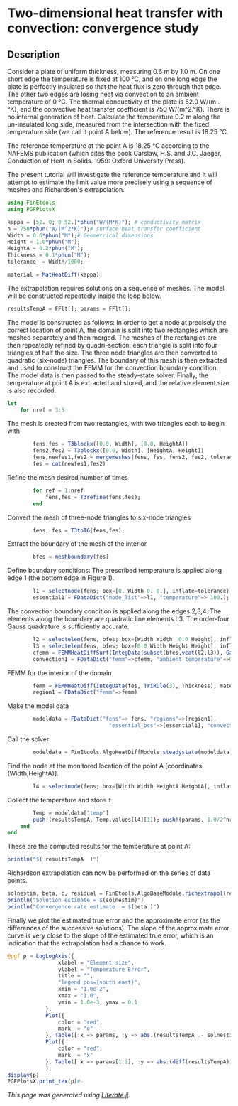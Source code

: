 # Two-dimensional heat transfer with convection: convergence study

## Description

Consider a plate of uniform thickness, measuring 0.6 m by 1.0 m. On one
short edge the temperature is fixed at 100 °C, and on one long edge the
plate is perfectly insulated so that the heat flux is zero through that
edge. The other two edges are losing heat via convection to an ambient
temperature of 0 °C. The thermal conductivity of the plate is 52.0 W/(m
.°K), and the convective heat transfer coefficient is 750 W/(m^2.°K).
There is no internal generation of heat. Calculate the temperature 0.2 m
along the un-insulated long side, measured from the intersection with the
fixed temperature side (we call it point A below). The reference result is 18.25 °C.

The reference temperature at the point A  is 18.25 °C according to the
NAFEMS publication (which cites the book Carslaw, H.S. and J.C. Jaeger,
Conduction of Heat in Solids. 1959: Oxford University Press).

The present  tutorial will investigate the reference temperature  and it
will attempt to  estimate the  limit value more precisely using a
sequence of meshes and Richardson's extrapolation.

```julia
using FinEtools
using PGFPlotsX

kappa = [52. 0; 0 52.]*phun("W/(M*K)"); # conductivity matrix
h = 750*phun("W/(M^2*K)");# surface heat transfer coefficient
Width = 0.6*phun("M");# Geometrical dimensions
Height = 1.0*phun("M");
HeightA = 0.2*phun("M");
Thickness = 0.1*phun("M");
tolerance  = Width/1000;

material = MatHeatDiff(kappa);
```

The extrapolation  requires solutions  on a sequence of meshes. The model will be constructed repeatedly  inside the loop below.

```julia
resultsTempA = FFlt[]; params = FFlt[];
```

The model is constructed as follows: In order to  get a node at precisely the correct location  of point A, the domain is split into two rectangles which are meshed separately and then merged.  The meshes of the rectangles are then  repeatedly refined by quadri-section: each triangle is split into four triangles  of half the size.   The three node triangles are then converted  to  quadratic (six-node) triangles. The boundary of this mesh is then extracted and used  to construct the FEMM for the convection boundary condition. The model data is then passed to the steady-state solver. Finally, the temperature at point A is extracted and stored, and the  relative element size is also recorded.

```julia
let
    for nref = 3:5
```

The mesh is created from two rectangles, with two triangles each to begin with

```julia
        fens,fes = T3blockx([0.0, Width], [0.0, HeightA])
        fens2,fes2 = T3blockx([0.0, Width], [HeightA, Height])
        fens,newfes1,fes2 = mergemeshes(fens, fes, fens2, fes2, tolerance)
        fes = cat(newfes1,fes2)
```

Refine the mesh desired number of times

```julia
        for ref = 1:nref
            fens,fes = T3refine(fens,fes);
        end
```

Convert  the mesh of three-node triangles  to six-node triangles

```julia
        fens, fes = T3toT6(fens,fes);
```

Extract the boundary of the mesh of the interior

```julia
        bfes = meshboundary(fes)
```

Define boundary conditions:
The prescribed temperature is applied along edge 1 (the bottom
edge in Figure 1).

```julia
        l1 = selectnode(fens; box=[0. Width 0. 0.], inflate=tolerance)
        essential1 = FDataDict("node_list"=>l1, "temperature"=> 100.);
```

The convection boundary condition is applied along the edges
2,3,4. The elements along the boundary are quadratic line
elements L3. The order-four Gauss quadrature is sufficiently accurate.

```julia
        l2 = selectelem(fens, bfes; box=[Width Width  0.0 Height], inflate =tolerance)
        l3 = selectelem(fens, bfes; box=[0.0 Width Height Height], inflate =tolerance)
        cfemm = FEMMHeatDiffSurf(IntegData(subset(bfes,vcat(l2,l3)), GaussRule(1, 4), Thickness), h)
        convection1 = FDataDict("femm"=>cfemm, "ambient_temperature"=>0.);
```

FEMM  for the interior of the domain

```julia
        femm = FEMMHeatDiff(IntegData(fes, TriRule(3), Thickness), material)
        region1 = FDataDict("femm"=>femm)
```

Make the model data

```julia
        modeldata = FDataDict("fens"=> fens, "regions"=>[region1],
                                "essential_bcs"=>[essential1], "convection_bcs"=>[convection1]);
```

Call the solver

```julia
        modeldata = FinEtools.AlgoHeatDiffModule.steadystate(modeldata)
```

Find the node at the monitored location of the point A  [coordinates (Width,HeightA)].

```julia
        l4 = selectnode(fens; box=[Width Width HeightA HeightA], inflate =tolerance)
```

Collect the temperature and store it

```julia
        Temp = modeldata["temp"]
        push!(resultsTempA, Temp.values[l4][1]); push!(params, 1.0/2^nref)
    end
end
```

These are the computed results for the temperature at point A:

```julia
println("$( resultsTempA  )")
```

Richardson extrapolation can now be performed on the series of  data points.

```julia
solnestim, beta, c, residual = FinEtools.AlgoBaseModule.richextrapol(resultsTempA, params)
println("Solution estimate = $(solnestim)")
println("Convergence rate estimate  = $(beta )")
```

Finally we plot the estimated true error and the approximate error  (as the differences of the successive solutions). The slope of the approximate error curve  is very close to the slope of the estimated true error, which is an indication that the extrapolation  had a chance to work.

```julia
@pgf p = LogLogAxis({
                xlabel = "Element size",
                ylabel = "Temperature Error",
                title = "",
                "legend pos={south east}",
                xmin = "1.0e-2",
                xmax = "1.0",
                ymin = 1.0e-3, ymax = 0.1
            },
            Plot({
                color = "red",
                mark  = "o"
            }, Table([:x => params, :y => abs.(resultsTempA .- solnestim)])), LegendEntry("estimated true error"),
            Plot({
                color = "red",
                mark  = "x"
            }, Table([:x => params[1:2], :y => abs.(diff(resultsTempA))])), LegendEntry("approximate error"),
            );
display(p)
PGFPlotsX.print_tex(p)#-
```

*This page was generated using [Literate.jl](https://github.com/fredrikekre/Literate.jl).*


